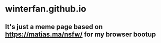 # winterfan.github.io
## It's just a meme page based on https://matias.ma/nsfw/ for my browser bootup
